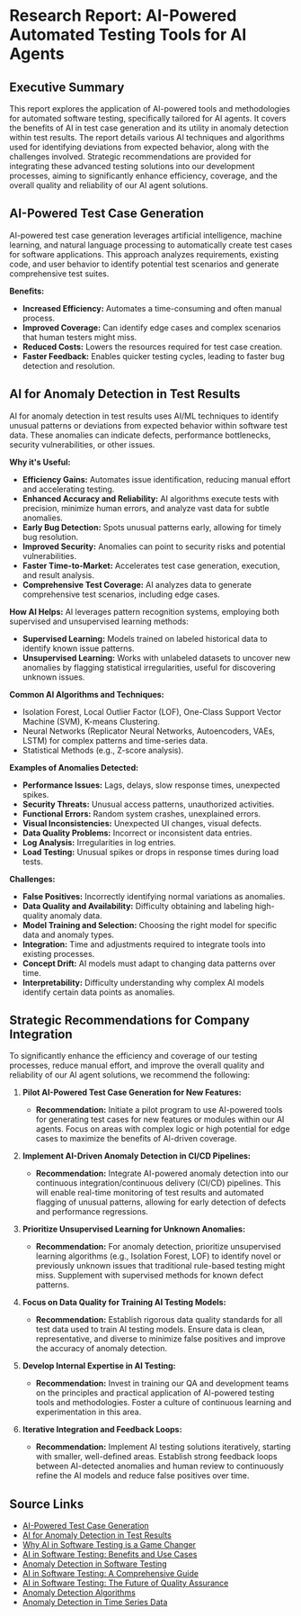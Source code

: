 # Research Report: AI-Powered Automated Testing Tools for AI Agents

## Executive Summary

This report explores the application of AI-powered tools and methodologies for automated software testing, specifically tailored for AI agents. It covers the benefits of AI in test case generation and its utility in anomaly detection within test results. The report details various AI techniques and algorithms used for identifying deviations from expected behavior, along with the challenges involved. Strategic recommendations are provided for integrating these advanced testing solutions into our development processes, aiming to significantly enhance efficiency, coverage, and the overall quality and reliability of our AI agent solutions.

## AI-Powered Test Case Generation

AI-powered test case generation leverages artificial intelligence, machine learning, and natural language processing to automatically create test cases for software applications. This approach analyzes requirements, existing code, and user behavior to identify potential test scenarios and generate comprehensive test suites.

**Benefits:**
*   **Increased Efficiency:** Automates a time-consuming and often manual process.
*   **Improved Coverage:** Can identify edge cases and complex scenarios that human testers might miss.
*   **Reduced Costs:** Lowers the resources required for test case creation.
*   **Faster Feedback:** Enables quicker testing cycles, leading to faster bug detection and resolution.

## AI for Anomaly Detection in Test Results

AI for anomaly detection in test results uses AI/ML techniques to identify unusual patterns or deviations from expected behavior within software test data. These anomalies can indicate defects, performance bottlenecks, security vulnerabilities, or other issues.

**Why it's Useful:**
*   **Efficiency Gains:** Automates issue identification, reducing manual effort and accelerating testing.
*   **Enhanced Accuracy and Reliability:** AI algorithms execute tests with precision, minimize human errors, and analyze vast data for subtle anomalies.
*   **Early Bug Detection:** Spots unusual patterns early, allowing for timely bug resolution.
*   **Improved Security:** Anomalies can point to security risks and potential vulnerabilities.
*   **Faster Time-to-Market:** Accelerates test case generation, execution, and result analysis.
*   **Comprehensive Test Coverage:** AI analyzes data to generate comprehensive test scenarios, including edge cases.

**How AI Helps:**
AI leverages pattern recognition systems, employing both supervised and unsupervised learning methods:
*   **Supervised Learning:** Models trained on labeled historical data to identify known issue patterns.
*   **Unsupervised Learning:** Works with unlabeled datasets to uncover new anomalies by flagging statistical irregularities, useful for discovering unknown issues.

**Common AI Algorithms and Techniques:**
*   Isolation Forest, Local Outlier Factor (LOF), One-Class Support Vector Machine (SVM), K-means Clustering.
*   Neural Networks (Replicator Neural Networks, Autoencoders, VAEs, LSTM) for complex patterns and time-series data.
*   Statistical Methods (e.g., Z-score analysis).

**Examples of Anomalies Detected:**
*   **Performance Issues:** Lags, delays, slow response times, unexpected spikes.
*   **Security Threats:** Unusual access patterns, unauthorized activities.
*   **Functional Errors:** Random system crashes, unexplained errors.
*   **Visual Inconsistencies:** Unexpected UI changes, visual defects.
*   **Data Quality Problems:** Incorrect or inconsistent data entries.
*   **Log Analysis:** Irregularities in log entries.
*   **Load Testing:** Unusual spikes or drops in response times during load tests.

**Challenges:**
*   **False Positives:** Incorrectly identifying normal variations as anomalies.
*   **Data Quality and Availability:** Difficulty obtaining and labeling high-quality anomaly data.
*   **Model Training and Selection:** Choosing the right model for specific data and anomaly types.
*   **Integration:** Time and adjustments required to integrate tools into existing processes.
*   **Concept Drift:** AI models must adapt to changing data patterns over time.
*   **Interpretability:** Difficulty understanding why complex AI models identify certain data points as anomalies.

## Strategic Recommendations for Company Integration

To significantly enhance the efficiency and coverage of our testing processes, reduce manual effort, and improve the overall quality and reliability of our AI agent solutions, we recommend the following:

1.  **Pilot AI-Powered Test Case Generation for New Features:**
    *   **Recommendation:** Initiate a pilot program to use AI-powered tools for generating test cases for new features or modules within our AI agents. Focus on areas with complex logic or high potential for edge cases to maximize the benefits of AI-driven coverage.

2.  **Implement AI-Driven Anomaly Detection in CI/CD Pipelines:**
    *   **Recommendation:** Integrate AI-powered anomaly detection into our continuous integration/continuous delivery (CI/CD) pipelines. This will enable real-time monitoring of test results and automated flagging of unusual patterns, allowing for early detection of defects and performance regressions.

3.  **Prioritize Unsupervised Learning for Unknown Anomalies:**
    *   **Recommendation:** For anomaly detection, prioritize unsupervised learning algorithms (e.g., Isolation Forest, LOF) to identify novel or previously unknown issues that traditional rule-based testing might miss. Supplement with supervised methods for known defect patterns.

4.  **Focus on Data Quality for Training AI Testing Models:**
    *   **Recommendation:** Establish rigorous data quality standards for all test data used to train AI testing models. Ensure data is clean, representative, and diverse to minimize false positives and improve the accuracy of anomaly detection.

5.  **Develop Internal Expertise in AI Testing:**
    *   **Recommendation:** Invest in training our QA and development teams on the principles and practical application of AI-powered testing tools and methodologies. Foster a culture of continuous learning and experimentation in this area.

6.  **Iterative Integration and Feedback Loops:**
    *   **Recommendation:** Implement AI testing solutions iteratively, starting with smaller, well-defined areas. Establish strong feedback loops between AI-detected anomalies and human review to continuously refine the AI models and reduce false positives over time.

## Source Links

*   [AI-Powered Test Case Generation](https://www.testingtools.ai/ai-powered-test-case-generation/)
*   [AI for Anomaly Detection in Test Results](https://www.testingtools.ai/ai-for-anomaly-detection-in-test-results/)
*   [Why AI in Software Testing is a Game Changer](https://www.deviqa.com/blog/ai-in-software-testing/)
*   [AI in Software Testing: Benefits and Use Cases](https://www.qatraininghub.com/ai-in-software-testing/)
*   [Anomaly Detection in Software Testing](https://www.moldstud.com/blog/anomaly-detection-in-software-testing)
*   [AI in Software Testing: A Comprehensive Guide](https://www.testrigor.com/blog/ai-in-software-testing)
*   [AI in Software Testing: The Future of Quality Assurance](https://www.aqua-cloud.io/blog/ai-in-software-testing)
*   [Anomaly Detection Algorithms](https://builtin.com/data-science/anomaly-detection-algorithms)
*   [Anomaly Detection in Time Series Data](https://www.ibm.com/docs/en/cloud-paks/cp-data/4.x?topic=detection-time-series-data)
